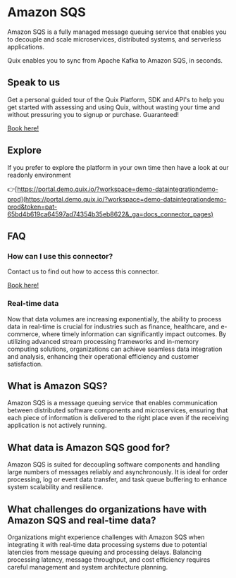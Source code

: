 <!--[tech-name]-->
# Amazon SQS

<!--[blurb-about-tech]-->
Amazon SQS is a fully managed message queuing service that enables you to decouple and scale microservices, distributed systems, and serverless applications.

Quix enables you to sync from Apache Kafka <span id="to_or_from">to</span> <span id="techname">Amazon SQS</span>, in seconds.

## Speak to us

Get a personal guided tour of the Quix Platform, SDK and API's to help you get started with assessing and using Quix, without wasting your time and without pressuring you to signup or purchase. Guaranteed!

[Book here!](https://quix.io/book-a-demo)

## Explore

If you prefer to explore the platform in your own time then have a look at our readonly environment

👉[https://portal.demo.quix.io/?workspace=demo-dataintegrationdemo-prod](https://portal.demo.quix.io/?workspace=demo-dataintegrationdemo-prod&token=pat-65bd4b619ca64597ad74354b35eb8622&_ga=docs_connector_pages)

## FAQ 

### How can I use this connector?

Contact us to find out how to access this connector.

[Book here!](https://quix.io/book-a-demo)

### Real-time data

Now that data volumes are increasing exponentially, the ability to process data in real-time is crucial for industries such as finance, healthcare, and e-commerce, where timely information can significantly impact outcomes. By utilizing advanced stream processing frameworks and in-memory computing solutions, organizations can achieve seamless data integration and analysis, enhancing their operational efficiency and customer satisfaction.

## What is <span id="techname">Amazon SQS</span>?

<!--[tech-seo-text]-->
Amazon SQS is a message queuing service that enables communication between distributed software components and microservices, ensuring that each piece of information is delivered to the right place even if the receiving application is not actively running.

## What data is <span id="techname">Amazon SQS</span> good for?

<!--[tech-data-seo-text]-->
Amazon SQS is suited for decoupling software components and handling large numbers of messages reliably and asynchronously. It is ideal for order processing, log or event data transfer, and task queue buffering to enhance system scalability and resilience.

## What challenges do organizations have with <span id="techname">Amazon SQS</span> and real-time data?

<!--[tech-challenges-seo-text]-->
Organizations might experience challenges with Amazon SQS when integrating it with real-time data processing systems due to potential latencies from message queuing and processing delays. Balancing processing latency, message throughput, and cost efficiency requires careful management and system architecture planning.